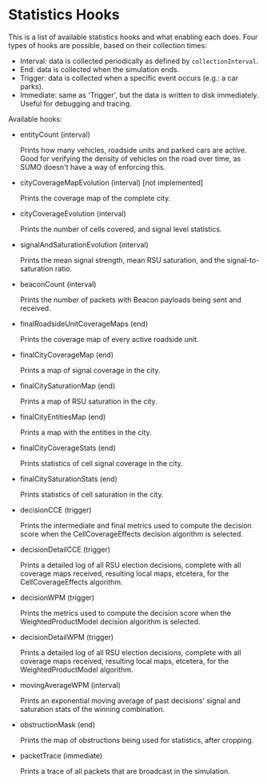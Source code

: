 Statistics Hooks
================
This is a list of available statistics hooks and what enabling each does. Four types of hooks are possible, based on their collection times:

- Interval: data is collected periodically as defined by `collectionInterval`.
- End: data is collected when the simulation ends.
- Trigger: data is collected when a specific event occurs (e.g.: a car parks).
- Immediate: same as 'Trigger', but the data is written to disk immediately. Useful for debugging and tracing.

Available hooks:

* entityCount (interval)

  Prints how many vehicles, roadside units and parked cars are active. Good for verifying the density of vehicles on the road over time, as SUMO doesn't have a way of enforcing this.


* cityCoverageMapEvolution (interval) [not implemented]

  Prints the coverage map of the complete city.


* cityCoverageEvolution (interval)

  Prints the number of cells covered, and signal level statistics.


* signalAndSaturationEvolution (interval)

  Prints the mean signal strength, mean RSU saturation, and the signal-to-saturation ratio.


* beaconCount (interval)

  Prints the number of packets with Beacon payloads being sent and received.


* finalRoadsideUnitCoverageMaps (end)

  Prints the coverage map of every active roadside unit.


* finalCityCoverageMap (end)

  Prints a map of signal coverage in the city.


* finalCitySaturationMap (end)

  Prints a map of RSU saturation in the city.


* finalCityEntitiesMap (end)

  Prints a map with the entities in the city.


* finalCityCoverageStats (end)

  Prints statistics of cell signal coverage in the city.


* finalCitySaturationStats (end)

  Prints statistics of cell saturation in the city.


* decisionCCE (trigger)

  Prints the intermediate and final metrics used to compute the decision score when the CellCoverageEffects decision algorithm is selected.


* decisionDetailCCE (trigger)

  Prints a detailed log of all RSU election decisions, complete with all coverage maps received, resulting local maps, etcetera, for the CellCoverageEffects algorithm.


* decisionWPM (trigger)

  Prints the metrics used to compute the decision score when the WeightedProductModel decision algorithm is selected.


* decisionDetailWPM (trigger)

  Prints a detailed log of all RSU election decisions, complete with all coverage maps received, resulting local maps, etcetera, for the WeightedProductModel algorithm.


* movingAverageWPM (interval)

  Prints an exponential moving average of past decisions' signal and saturation stats of the winning combination.


* obstructionMask (end)

  Prints the map of obstructions being used for statistics, after cropping.


* packetTrace (immediate)

  Prints a trace of all packets that are broadcast in the simulation.
